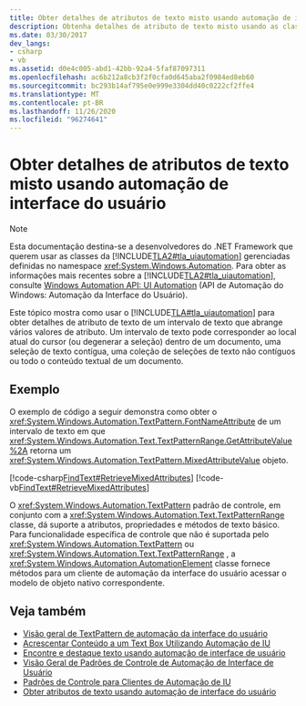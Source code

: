 ```yaml
---
title: Obter detalhes de atributos de texto misto usando automação de interface do usuário
description: Obtenha detalhes de atributo de texto misto usando as classes de automação da interface do usuário gerenciada no namespace System. Windows. Automation da API do .NET.
ms.date: 03/30/2017
dev_langs:
- csharp
- vb
ms.assetid: d0e4c005-abd1-42bb-92a4-5faf87097311
ms.openlocfilehash: ac6b212a8cb3f2f0cfa0d645aba2f0984ed8eb60
ms.sourcegitcommit: bc293b14af795e0e999e3304dd40c0222cf2ffe4
ms.translationtype: MT
ms.contentlocale: pt-BR
ms.lasthandoff: 11/26/2020
ms.locfileid: "96274641"
---
```

# <a name="obtain-mixed-text-attribute-details-using-ui-automation"></a>Obter detalhes de atributos de texto misto usando automação de interface do usuário

> [!NOTE]
> Esta documentação destina-se a desenvolvedores do .NET Framework que querem usar as classes da [!INCLUDE[TLA2#tla_uiautomation](../../../includes/tla2sharptla-uiautomation-md.md)] gerenciadas definidas no namespace <xref:System.Windows.Automation>. Para obter as informações mais recentes sobre a [!INCLUDE[TLA2#tla_uiautomation](../../../includes/tla2sharptla-uiautomation-md.md)], consulte [Windows Automation API: UI Automation](/windows/win32/winauto/entry-uiauto-win32) (API de Automação do Windows: Automação da Interface do Usuário).  
  
 Este tópico mostra como usar o [!INCLUDE[TLA#tla_uiautomation](../../../includes/tlasharptla-uiautomation-md.md)] para obter detalhes de atributo de texto de um intervalo de texto que abrange vários valores de atributo. Um intervalo de texto pode corresponder ao local atual do cursor (ou degenerar a seleção) dentro de um documento, uma seleção de texto contígua, uma coleção de seleções de texto não contíguos ou todo o conteúdo textual de um documento.  
  
## <a name="example"></a>Exemplo  

 O exemplo de código a seguir demonstra como obter o <xref:System.Windows.Automation.TextPattern.FontNameAttribute> de um intervalo de texto em que <xref:System.Windows.Automation.Text.TextPatternRange.GetAttributeValue%2A> retorna um <xref:System.Windows.Automation.TextPattern.MixedAttributeValue> objeto.  
  
[!code-csharp[FindText#RetrieveMixedAttributes](../../../samples/snippets/csharp/VS_Snippets_Wpf/FindText/CSharp/SearchWindow.cs#retrievemixedattributes)]
[!code-vb[FindText#RetrieveMixedAttributes](../../../samples/snippets/visualbasic/VS_Snippets_Wpf/FindText/VisualBasic/SearchWindow.vb#retrievemixedattributes)]  
  
 O <xref:System.Windows.Automation.TextPattern> padrão de controle, em conjunto com a <xref:System.Windows.Automation.Text.TextPatternRange> classe, dá suporte a atributos, propriedades e métodos de texto básico. Para funcionalidade específica de controle que não é suportada pelo <xref:System.Windows.Automation.TextPattern> ou <xref:System.Windows.Automation.Text.TextPatternRange> , a <xref:System.Windows.Automation.AutomationElement> classe fornece métodos para um cliente de automação da interface do usuário acessar o modelo de objeto nativo correspondente.  
  
## <a name="see-also"></a>Veja também

- [Visão geral de TextPattern de automação da interface do usuário](ui-automation-textpattern-overview.md)
- [Acrescentar Conteúdo a um Text Box Utilizando Automação de IU](add-content-to-a-text-box-using-ui-automation.md)
- [Encontre e destaque texto usando automação de interface de usuário](find-and-highlight-text-using-ui-automation.md)
- [Visão Geral de Padrões de Controle de Automação de Interface de Usuário](ui-automation-control-patterns-overview.md)
- [Padrões de Controle para Clientes de Automação de IU](ui-automation-control-patterns-for-clients.md)
- [Obter atributos de texto usando automação de interface do usuário](obtain-text-attributes-using-ui-automation.md)
